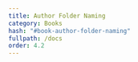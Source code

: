 ```yaml
---
title: Author Folder Naming
category: Books
hash: "#book-author-folder-naming"
fullpath: /docs
order: 4.2
---
```


<docs-book-author-folder-naming></docs-book-author-folder-naming>

